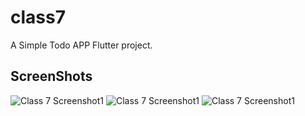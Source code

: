 # class7

A Simple Todo APP Flutter project.

## ScreenShots
![Class 7 Screenshot1](https://i.imgur.com/eVSx7EG.jpg)
![Class 7 Screenshot1](https://i.imgur.com/7ouWRc8.jpg)
![Class 7 Screenshot1](https://i.imgur.com/JaqIcyh.jpg)
